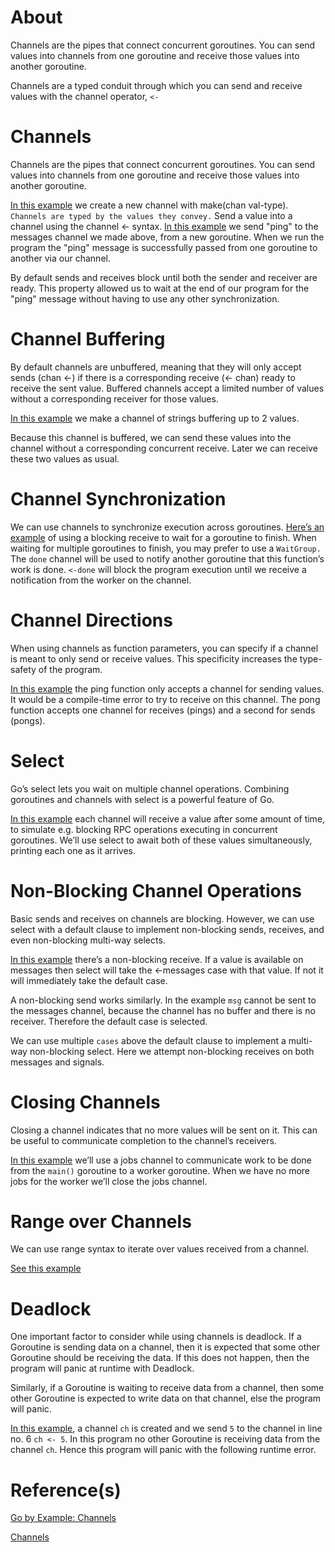 # About

Channels are the pipes that connect concurrent goroutines. You can send values into channels from one goroutine and receive those values into another goroutine.

Channels are a typed conduit through which you can send and receive values with the channel operator, `<-`

# Channels

Channels are the pipes that connect concurrent goroutines. You can send values into channels from one goroutine and receive those values into another goroutine.

[In this example](./examples/channels/main.go) we create a new channel with make(chan val-type). `Channels are typed by the values they convey.` Send a value into a channel using the channel <- syntax. [In this example](./examples/channels/main.go) we send "ping" to the messages channel we made above, from a new goroutine. 
When we run the program the "ping" message is successfully passed from one goroutine to another via our channel.

By default sends and receives block until both the sender and receiver are ready. This property allowed us to wait at the end of our program for the "ping" message without having to use any other synchronization.

# Channel Buffering

By default channels are unbuffered, meaning that they will only accept sends (chan <-) if there is a corresponding receive (<- chan) ready to receive the sent value. Buffered channels accept a limited number of values without a corresponding receiver for those values.

[In this example](./examples/channel-buffering/main.go) we make a channel of strings buffering up to 2 values.

Because this channel is buffered, we can send these values into the channel without a corresponding concurrent receive. Later we can receive these two values as usual.

# Channel Synchronization

We can use channels to synchronize execution across goroutines. [Here’s an example](./examples/channel-synchronization/main.go) of using a blocking receive to wait for a goroutine to finish. When waiting for multiple goroutines to finish, you may prefer to use a `WaitGroup.` The `done` channel will be used to notify another goroutine that this function’s work is done. `<-done` will block the program execution until we receive a notification from the worker on the channel.

# Channel Directions

When using channels as function parameters, you can specify if a channel is meant to only send or receive values. This specificity increases the type-safety of the program.

[In this example](./examples/channel-directions/main.go) the ping function only accepts a channel for sending values. It would be a compile-time error to try to receive on this channel. The pong function accepts one channel for receives (pings) and a second for sends (pongs).

# Select

Go’s select lets you wait on multiple channel operations. Combining goroutines and channels with select is a powerful feature of Go.

[In this example](./examples/channel-select/main.go) each channel will receive a value after some amount of time, to simulate e.g. blocking RPC operations executing in concurrent goroutines. We’ll use select to await both of these values simultaneously, printing each one as it arrives.

# Non-Blocking Channel Operations

Basic sends and receives on channels are blocking. However, we can use select with a default clause to implement non-blocking sends, receives, and even non-blocking multi-way selects.

[In this example](./examples/non-blocking-channel-operations/main.go) there’s a non-blocking receive. If a value is available on messages then select will take the <-messages case with that value. If not it will immediately take the default case. 

A non-blocking send works similarly. In the example `msg` cannot be sent to the messages channel, because the channel has no buffer and there is no receiver. Therefore the default case is selected.

We can use multiple `cases` above the default clause to implement a multi-way non-blocking select. Here we attempt non-blocking receives on both messages and signals.

# Closing Channels

Closing a channel indicates that no more values will be sent on it. This can be useful to communicate completion to the channel’s receivers.

[In this example](./examples/closing-channels/main.go) we’ll use a jobs channel to communicate work to be done from the `main()` goroutine to a worker goroutine. When we have no more jobs for the worker we’ll close the jobs channel.

# Range over Channels

 We can use range syntax to iterate over values received from a channel.

[See this example](./examples/range-over-channels/main.go)

# Deadlock

One important factor to consider while using channels is deadlock. If a Goroutine is sending data on a channel, then it is expected that some other Goroutine should be receiving the data. If this does not happen, then the program will panic at runtime with Deadlock.

Similarly, if a Goroutine is waiting to receive data from a channel, then some other Goroutine is expected to write data on that channel, else the program will panic.

[In this example](./examples/deadlock-channels/main.go), a channel `ch` is created and we send `5` to the channel in line no. 6 `ch <- 5`. In this program no other Goroutine is receiving data from the channel `ch`. Hence this program will panic with the following runtime error.

# Reference(s)

[Go by Example: Channels](https://gobyexample.com/channels)

[Channels](https://golangbot.com/channels/)